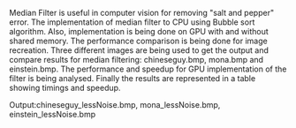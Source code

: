  Median Filter is useful in computer vision for removing "salt and pepper" error. The implementation of median filter to CPU using Bubble sort algorithm. Also, implementation is being done on GPU with and without shared memory. The performance comparison is being done for image recreation. Three different images are being used to get the output and compare results for median filtering: chineseguy.bmp, mona.bmp and einstein.bmp. The performance and speedup for GPU implementation of the filter is being analysed. Finally the results are represented in a table showing timings and speedup. 

Output:chineseguy_lessNoise.bmp, mona_lessNoise.bmp, einstein_lessNoise.bmp
